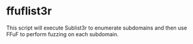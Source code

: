 # ffuflist3r
This script will execute Sublist3r to enumerate subdomains and then use FFuF to perform fuzzing on each subdomain.
